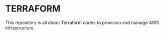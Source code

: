 # TERRAFORM
This repository is all about Terraform codes to provision and manage AWS Infrastructure.
